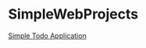 # SimpleWebProjects
<a href="https://github.com/bhanuprasad2607/SimpleWebProjects/tree/main/todo">Simple Todo Application</a>
